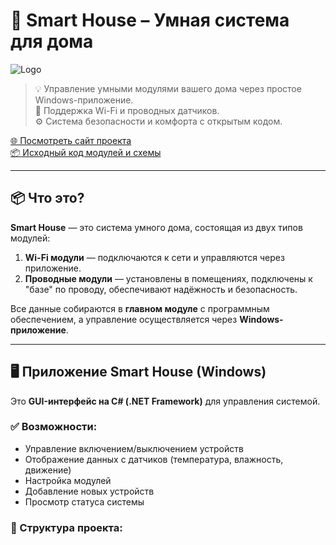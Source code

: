 # 🏡 Smart House – Умная система для дома

![Logo](https://static.wixstatic.com/media/06490c_085c316fecb249e5acbb4cb4a60a5234~mv2.png/v1/crop/x_0,y_46,w_376,h_379/fill/w_526,h_531,al_c,lg_1,q_85,enc_avif,quality_auto/logo_1k1.png)

> 💡 Управление умными модулями вашего дома через простое Windows-приложение.  
> 🔧 Поддержка Wi-Fi и проводных датчиков.  
> ⚙️ Система безопасности и комфорта с открытым кодом.

[🌐 Посмотреть сайт проекта](https://akylinandrej.wixsite.com/smart-house)  
[📦 Исходный код модулей и схемы](https://github.com/ColdenI/SmartHouse-project)

---

## 📦 Что это?

**Smart House** — это система умного дома, состоящая из двух типов модулей:

1. **Wi-Fi модули** — подключаются к сети и управляются через приложение.
2. **Проводные модули** — установлены в помещениях, подключены к "базе" по проводу, обеспечивают надёжность и безопасность.

Все данные собираются в **главном модуле** с программным обеспечением, а управление осуществляется через **Windows-приложение**.

---

## 🖥️ Приложение Smart House (Windows)

Это **GUI-интерфейс на C# (.NET Framework)** для управления системой.

### ✅ Возможности:
- Управление включением/выключением устройств
- Отображение данных с датчиков (температура, влажность, движение)
- Настройка модулей
- Добавление новых устройств
- Просмотр статуса системы

### 📁 Структура проекта:
